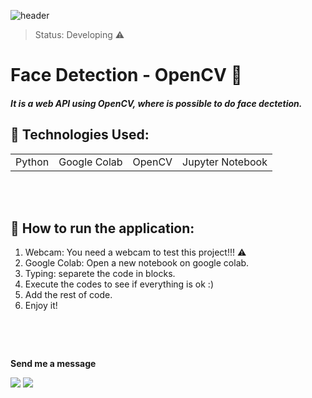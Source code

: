 ![header](https://user-images.githubusercontent.com/97753966/177634897-b36ceccb-1a96-4d72-b327-502221b6fbff.png)

> Status: Developing ⚠️

<h1>Face Detection - OpenCV 🤖</h1>

##### It is a web API using OpenCV, where is possible to do face dectetion.

## 🧰 Technologies Used:

<table>
  <tr>
    <td>Python</td>
    <td>Google Colab</td>
    <td>OpenCV</td>
    <td>Jupyter Notebook</td>
  </tr>
<table>
  <br><br>
  
  ## 🚀 How to run the application:
  
1) Webcam: You need a webcam to test this project!!! ⚠️
1) Google Colab: Open a new notebook on google colab.
2) Typing: separete the code in blocks.
3) Execute the codes to see if everything is ok :)
4) Add the rest of code.
6) Enjoy it!
  
  <center><img src=""></center> 
  
  <br><br>
    

   **Send me a message** 
  
  <a href = "mailto:pedrosant1905@gmail.com"><img src="https://img.shields.io/badge/-Gmail-%23333?style=for-the-badge&logo=gmail&logoColor=red" target="_blank"></a>
  <a href="https://www.linkedin.com/in/jo%C3%A3o-pedro079/" target="_blank"><img src="https://img.shields.io/badge/-LinkedIn-%230077B5?style=for-the-badge&logo=linkedin&logoColor=white" target="_blank"></a>  
